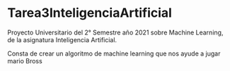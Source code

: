 # Tarea3InteligenciaArtificial
Proyecto Universitario del 2° Semestre año 2021 sobre Machine Learning, de la asignatura Inteligencia Artificial.

Consta de crear un algoritmo de machine learning que nos ayude a jugar mario Bross

